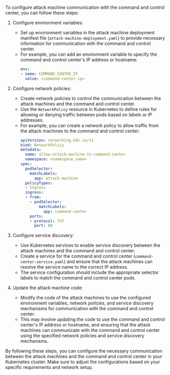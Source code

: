 To configure attack machine communication with the command and control center, you can follow these steps:

1. Configure environment variables:
   - Set up environment variables in the attack machine deployment manifest file (`attack-machine-deployment.yaml`) to provide necessary information for communication with the command and control center.
   - For example, you can add an environment variable to specify the command and control center's IP address or hostname:
     ```yaml
     env:
     - name: COMMAND_CENTER_IP
       value: <command-center-ip>
     ```

2. Configure network policies:
   - Create network policies to control the communication between the attack machines and the command and control center.
   - Use the `NetworkPolicy` resource in Kubernetes to define rules for allowing or denying traffic between pods based on labels or IP addresses.
   - For example, you can create a network policy to allow traffic from the attack machines to the command and control center:
     ```yaml
     apiVersion: networking.k8s.io/v1
     kind: NetworkPolicy
     metadata:
       name: allow-attack-machine-to-command-center
       namespace: <namespace_name>
     spec:
       podSelector:
         matchLabels:
           app: attack-machine
       policyTypes:
       - Ingress
       ingress:
       - from:
         - podSelector:
             matchLabels:
               app: command-center
         ports:
         - protocol: TCP
           port: 80
     ```

3. Configure service discovery:
   - Use Kubernetes services to enable service discovery between the attack machines and the command and control center.
   - Create a service for the command and control center (`command-center-service.yaml`) and ensure that the attack machines can resolve the service name to the correct IP address.
   - The service configuration should include the appropriate selector labels to match the command and control center pods.

4. Update the attack machine code:
   - Modify the code of the attack machines to use the configured environment variables, network policies, and service discovery mechanisms for communication with the command and control center.
   - This may involve updating the code to use the command and control center's IP address or hostname, and ensuring that the attack machines can communicate with the command and control center using the specified network policies and service discovery mechanisms.

By following these steps, you can configure the necessary communication between the attack machines and the command and control center in your Kubernetes cluster. Make sure to adjust the configurations based on your specific requirements and network setup.
